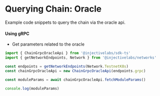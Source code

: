 # Querying Chain: Oracle

Example code snippets to query the chain via the oracle api.

#### Using gRPC

* Get parameters related to the oracle

```ts
import { ChainGrpcOracleApi } from '@injectivelabs/sdk-ts'
import { getNetworkEndpoints, Network } from '@injectivelabs/networks'

const endpoints = getNetworkEndpoints(Network.TestnetK8s)
const chainGrpcOracleApi = new ChainGrpcOracleApi(endpoints.grpc)

const moduleParams = await chainGrpcOracleApi.fetchModuleParams()

console.log(moduleParams)
```
